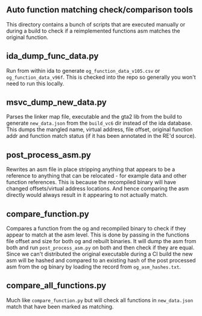 ## Auto function matching check/comparison tools
This directory contains a bunch of scripts that are executed manually or during a build to check if a reimplemented functions asm matches the original function.

## ida_dump_func_data.py
Run from within ida to generate `og_function_data_v105.csv` or `og_function_data_v96f`. This is checked into the repo so generally you won't need to run this locally.

## msvc_dump_new_data.py
Parses the linker map file, executable and the gta2 lib from the build to generate `new_data.json` from the `build_vc6` dir instead of the ida database. This dumps the mangled name, virtual address, file offset, original function addr and function match status (if it has been annotated in the RE'd source).

## post_process_asm.py
Rewrites an asm file in place stripping anything that appears to be a reference to anything that can be relocated - for example data and other function references. This is because the recompiled binary will have changed offsets/virtual address locations. And hence comparing the asm directly would always result in it appearing to not actually match.

## compare_function.py
Compares a function from the og and recompiled binary to check if they appear to match at the asm level. This is done by passing in the functions file offset and size for both og and rebuilt binaries. It will dump the asm from both and run `post_process_asm.py` on both and then check if they are equal. Since we can't distributed the original executable during a CI build the new asm will be hashed and compared to an existing hash of the post processed asm from the og binary by loading the record from `og_asm_hashes.txt`.

## compare_all_functions.py
Much like `compare_function.py` but will check all functions in `new_data.json` match that have been marked as matching.

